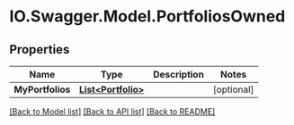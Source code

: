 # IO.Swagger.Model.PortfoliosOwned
## Properties

Name | Type | Description | Notes
------------ | ------------- | ------------- | -------------
**MyPortfolios** | [**List&lt;Portfolio&gt;**](Portfolio.md) |  | [optional] 

[[Back to Model list]](../README.md#documentation-for-models) [[Back to API list]](../README.md#documentation-for-api-endpoints) [[Back to README]](../README.md)

